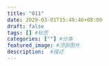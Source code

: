 ```yaml
---
title: "011"
date: 2020-03-01T15:49:46+08:00
draft: false
tags: [] #标签
categories: [""] #分类
featured_image: #顶部图片
description:  #描述
---
```


